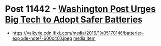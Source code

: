 # Post 11442 - [Washington Post Urges Big Tech to Adopt Safer Batteries](https://www.ifixit.com/News/11442/washington-post-urges-big-tech-to-adopt-safer-batteries)

- https://valkyrie.cdn.ifixit.com/media/2016/10/05170146/batteries-explode-note7-600x400.jpeg [media item](media-27725.md)